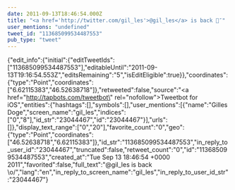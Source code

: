 ```yaml
---
date: 2011-09-13T18:46:54.000Z
title: "<a href='http://twitter.com/gil_les'>@gil_les</a> is back 🙌″"
user_mentions: "undefined"
tweet_id: "113685099534487553"
pub_type: "tweet"
---
```

{"edit_info":{"initial":{"editTweetIds":["113685099534487553"],"editableUntil":"2011-09-13T19:16:54.553Z","editsRemaining":"5","isEditEligible":true}},"coordinates":{"type":"Point","coordinates":["6.62115383","46.52638718"]},"retweeted":false,"source":"<a href=\"http://tapbots.com/tweetbot\" rel=\"nofollow\">Tweetbot for iOS</a>","entities":{"hashtags":[],"symbols":[],"user_mentions":[{"name":"Gilles Doge","screen_name":"gil_les","indices":["0","8"],"id_str":"23044467","id":"23044467"}],"urls":[]},"display_text_range":["0","20"],"favorite_count":"0","geo":{"type":"Point","coordinates":["46.52638718","6.62115383"]},"id_str":"113685099534487553","in_reply_to_user_id":"23044467","truncated":false,"retweet_count":"0","id":"113685099534487553","created_at":"Tue Sep 13 18:46:54 +0000 2011","favorited":false,"full_text":"@gil_les is back \\o/","lang":"en","in_reply_to_screen_name":"gil_les","in_reply_to_user_id_str":"23044467"}
